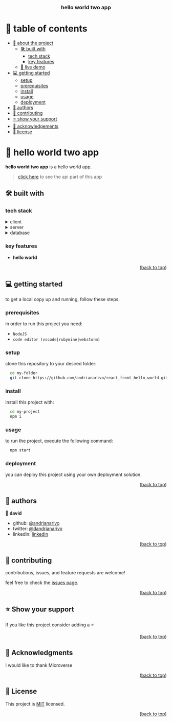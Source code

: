 <a name="readme-top"></a>

<div align="center">
  <br/>

<h3><b>hello world two app</b></h3>

</div>

<!-- table of contents -->

# 📗 table of contents

- [📖 about the project](#about-project)
    - [🛠 built with](#built-with)
        - [tech stack](#tech-stack)
        - [key features](#key-features)
    - [🚀 live demo](#live-demo)
- [💻 getting started](#getting-started)
    - [setup](#setup)
    - [prerequisites](#prerequisites)
    - [install](#install)
    - [usage](#usage)
    - [deployment](#deployment)
- [👥 authors](#authors)
- [🤝 contributing](#contributing)
- [⭐️ show your support](#support)
- [🙏 acknowledgements](#acknowledgements)
- [📝 license](#license)

<!-- project description -->

# 📖 hello world two app <a name="about-project"></a>

**hello world two app** is a hello world app.

> [click here](https://github.com/andrianarivo/rails_api_hello_world.git) to see the api part of this app

## 🛠 built with <a name="built-with"></a>

### tech stack <a name="tech-stack"></a>

<details>
  <summary>client</summary>
  <ul>
    <li><a href="https://reactjs.org/">react.js</a></li>
  </ul>
</details>

<details>
  <summary>server</summary>
  <ul>
    <li><a href="https://rubyonrails.org/">rails</a></li>
  </ul>
</details>

<details>
<summary>database</summary>
  <ul>
    <li><a href="https://www.postgresql.org/">postgresql</a></li>
  </ul>
</details>

<!-- features -->

### key features <a name="key-features"></a>

- **hello world**

<p align="right">(<a href="#readme-top">back to top</a>)</p>

<!-- getting started -->

## 💻 getting started <a name="getting-started"></a>

to get a local copy up and running, follow these steps.

### prerequisites

in order to run this project you need:

- `NodeJS`
- `code editor (vscode|rubymine|webstorm)`

### setup

clone this repository to your desired folder:

```sh
  cd my-folder
  git clone https://github.com/andrianarivo/react_front_hello_world.git
```

### install

install this project with:

```sh
  cd my-project
  npm i
```

### usage

to run the project, execute the following command:

```sh
  npm start
```

### deployment

you can deploy this project using your own deployment solution.

<p align="right">(<a href="#readme-top">back to top</a>)</p>

<!-- authors -->

## 👥 authors <a name="authors"></a>

👤 **david**

- github: [@andrianarivo](https://github.com/andrianarivo)
- twitter: [@dandrianarivo](https://twitter.com/dandrianarivo)
- linkedin: [linkedin](https://linkedin.com/in/andrianarivo)

<p align="right">(<a href="#readme-top">back to top</a>)</p>

<!-- contributing -->

## 🤝 contributing <a name="contributing"></a>

contributions, issues, and feature requests are welcome!

feel free to check the [issues page](https://github.com/andrianarivo/react_front_hello_world/issues).

<p align="right">(<a href="#readme-top">back to top</a>)</p>

<!-- SUPPORT -->

## ⭐️ Show your support <a name="support"></a>

If you like this project consider adding a ⭐️

<p align="right">(<a href="#readme-top">back to top</a>)</p>

<!-- ACKNOWLEDGEMENTS -->

## 🙏 Acknowledgments <a name="acknowledgements"></a>

I would like to thank Microverse

<p align="right">(<a href="#readme-top">back to top</a>)</p>

<!-- LICENSE -->

## 📝 License <a name="license"></a>

This project is [MIT](./LICENSE) licensed.

<p align="right">(<a href="#readme-top">back to top</a>)</p>
